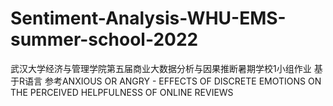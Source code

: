 # Sentiment-Analysis-WHU-EMS-summer-school-2022
武汉大学经济与管理学院第五届商业大数据分析与因果推断暑期学校1小组作业
基于R语言
参考ANXIOUS OR ANGRY - EFFECTS OF DISCRETE EMOTIONS ON THE PERCEIVED HELPFULNESS OF ONLINE REVIEWS
